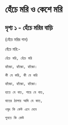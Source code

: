 # হেঁচে মরি ও কেশে মরি

## দৃশ্য ১ - হেঁচে মরির বাড়ি

(হেঁচে মরির গান)

হেঁচে মরি:-

    হেঁচে মরি, হেঁচে মরি 

    হ্যাঁচ্চো, হ্যাঁচ্চো, হ্যাঁচ্চো।

    কী যে করি, কী যে করি

    হ্যাঁচ্চো, হ্যাঁচ্চো, হ্যাঁচ্চো।

    হাতে যে বাত, পায়ে যে বাত,

    বাতের ঠ্যালায় আমি যে কাত,

    ওষুধ কি কেউ এনে দেবে

    শুনতে কি কেউ 

